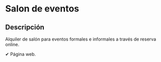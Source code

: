 
# Salon de eventos 

## Descripción 

Alquiler de salón para eventos formales e informales a través de reserva online.

✔ Página web.

